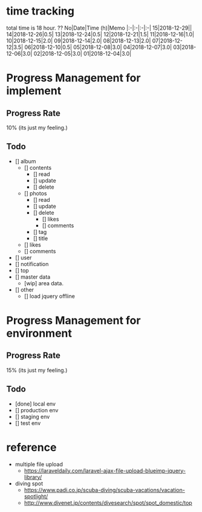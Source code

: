 # time tracking
total time is 18 hour. ??
No|Date|Time (h)|Memo
|:-|:-|:-|:-|
15|2018-12-29||
14|2018-12-26|0.5|
13|2018-12-24|0.5|
12|2018-12-21|1.5|
11|2018-12-16|1.0|
10|2018-12-15|2.0|
09|2018-12-14|2.0|
08|2018-12-13|2.0|
07|2018-12-12|3.5|
06|2018-12-10|0.5|
05|2018-12-08|3.0|
04|2018-12-07|3.0|
03|2018-12-06|3.0|
02|2018-12-05|3.0|
01|2018-12-04|3.0|

# Progress Management for implement
## Progress Rate
10% (its just my feeling.)
## Todo
- [] album
    - [] contents
        - [] read
        - [] update
        - [] delete
    - [] photos
        - [] read
        - [] update
        - [] delete
            - [] likes
            - [] comments
        - [] tag
        - [] title
    - [] likes
    - [] comments
- [] user
- [] notification
- [] top
- [] master data
    - [wip] area data.
- [] other
    - [] load jquery offline

# Progress Management for environment
## Progress Rate
15% (its just my feeling.)

## Todo
- [done] local env
- [] production env
- [] staging env
- [] test env

# reference
- multiple file upload
    - https://laraveldaily.com/laravel-ajax-file-upload-blueimp-jquery-library/
- diving spot
    - https://www.padi.co.jp/scuba-diving/scuba-vacations/vacation-spotlight/
    - http://www.divenet.jp/contents/divesearch/spot/spot_domestic/top
